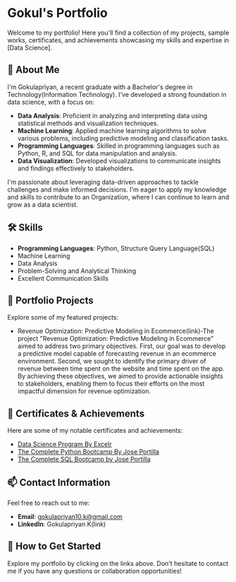 # Gokul's Portfolio

Welcome to my portfolio! Here you'll find a collection of my projects, sample works, certificates, and achievements showcasing my skills and expertise in [Data Science].

## 🚀 About Me

I'm Gokulapriyan, a recent graduate with a Bachelor's degree in Technology(Information Technology). I've developed a strong foundation in data science, with a focus on:

- **Data Analysis**: Proficient in analyzing and interpreting data using statistical methods and visualization techniques.
- **Machine Learning**: Applied machine learning algorithms to solve various problems, including predictive modeling and classification tasks.
- **Programming Languages**: Skilled in programming languages such as Python, R, and SQL for data manipulation and analysis.
- **Data Visualization**: Developed visualizations to communicate insights and findings effectively to stakeholders.

I'm passionate about leveraging data-driven approaches to tackle challenges and make informed decisions. I'm eager to apply my knowledge and skills to contribute to an Organization, where I can continue to learn and grow as a data scientist.


## 🛠️ Skills

- **Programming Languages**: Python, Structure Query Language(SQL)
- Machine Learning 
- Data Analysis
- Problem-Solving and Analytical Thinking
- Excellent Communication Skills

## 💼 Portfolio Projects

Explore some of my featured projects:

- Revenue Optimization: Predictive Modeling in Ecommerce(link)-The project "Revenue Optimization: Predictive Modeling in Ecommerce" aimed to address two primary                                                                    objectives. First, our goal was to develop a predictive model capable of forecasting revenue in an                                                                  ecommerce environment. Second, we sought to identify the primary driver of revenue between time 
                                                                spent on the website and time spent on the app. By achieving these objectives, we aimed to provide                                                                  actionable insights to stakeholders, enabling them to focus their efforts on the most impactful                                                                     dimension for revenue optimization.



## 🏅 Certificates & Achievements

Here are some of my notable certificates and achievements:

- [Data Science Program By Excelr](link)
- [The Complete Python Bootcamp By Jose Portilla](link)
- [The Complete SQL Bootcamp by Jose Portilla](link) 

## 📫 Contact Information

Feel free to reach out to me:

- **Email**: gokulapriyan10.k@gmail.com
- **LinkedIn**: Gokulapriyan K(link)

## 🚀 How to Get Started

Explore my portfolio by clicking on the links above. Don't hesitate to contact me if you have any questions or collaboration opportunities!



